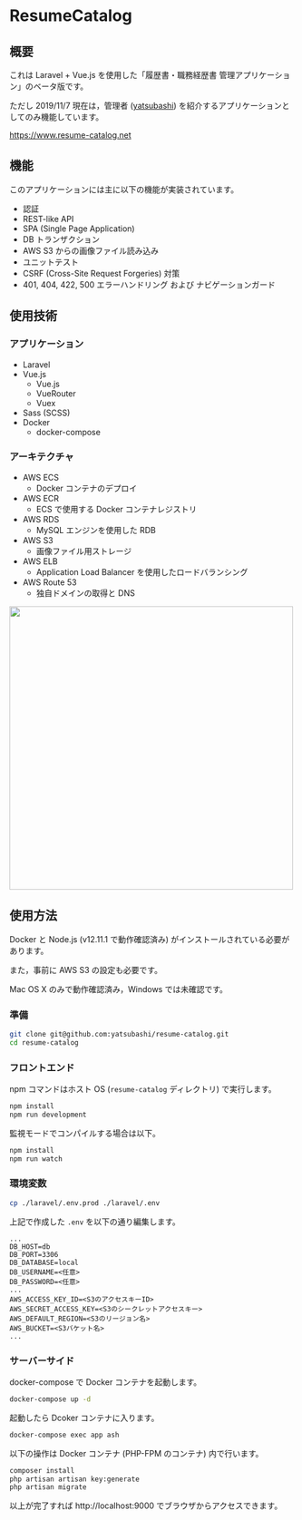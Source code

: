 # ResumeCatalog

## 概要

これは Laravel + Vue.js を使用した「履歴書・職務経歴書 管理アプリケーション」のベータ版です。

ただし 2019/11/7 現在は，管理者 ([yatsubashi](https://github.com/yatsubashi)) を紹介するアプリケーションとしてのみ機能しています。

https://www.resume-catalog.net

## 機能

このアプリケーションには主に以下の機能が実装されています。

- 認証
- REST-like API
- SPA (Single Page Application)
- DB トランザクション
- AWS S3 からの画像ファイル読み込み
- ユニットテスト
- CSRF (Cross-Site Request Forgeries) 対策
- 401, 404, 422, 500 エラーハンドリング および ナビゲーションガード

## 使用技術

### アプリケーション

- Laravel
- Vue.js
  - Vue.js
  - VueRouter
  - Vuex
- Sass (SCSS)
- Docker
  - docker-compose

### アーキテクチャ

- AWS ECS
  - Docker コンテナのデプロイ
- AWS ECR
  - ECS で使用する Docker コンテナレジストリ
- AWS RDS
  - MySQL エンジンを使用した RDB
- AWS S3
  - 画像ファイル用ストレージ
- AWS ELB
  - Application Load Balancer を使用したロードバランシング
- AWS Route 53
  - 独自ドメインの取得と DNS

<img src="https://resume-catalog.s3-ap-northeast-1.amazonaws.com/production/images/about/ResumeCatalog_architecture.jpg" width="500px">

## 使用方法

Docker と Node.js (v12.11.1 で動作確認済み) がインストールされている必要があります。

また，事前に AWS S3 の設定も必要です。

Mac OS X のみで動作確認済み，Windows では未確認です。

### 準備

```bash
git clone git@github.com:yatsubashi/resume-catalog.git
cd resume-catalog
```

### フロントエンド

npm コマンドはホスト OS (`resume-catalog` ディレクトリ) で実行します。

```bash
npm install
npm run development
```

監視モードでコンパイルする場合は以下。

```bash
npm install
npm run watch
```

### 環境変数

```bash
cp ./laravel/.env.prod ./laravel/.env
```

上記で作成した `.env` を以下の通り編集します。

```
...
DB_HOST=db
DB_PORT=3306
DB_DATABASE=local
DB_USERNAME=<任意>
DB_PASSWORD=<任意>
...
AWS_ACCESS_KEY_ID=<S3のアクセスキーID>
AWS_SECRET_ACCESS_KEY=<S3のシークレットアクセスキー>
AWS_DEFAULT_REGION=<S3のリージョン名>
AWS_BUCKET=<S3バケット名>
...
```

### サーバーサイド

docker-compose で Docker コンテナを起動します。

```bash
docker-compose up -d
```

起動したら Dcoker コンテナに入ります。

```bash
docker-compose exec app ash
```

以下の操作は Docker コンテナ (PHP-FPM のコンテナ) 内で行います。

```bash
composer install
php artisan artisan key:generate
php artisan migrate
```

以上が完了すれば http://localhost:9000 でブラウザからアクセスできます。
